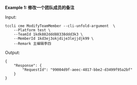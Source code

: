 **Example 1: 修改一个团队成员的备注**



Input: 

```
tccli cme ModifyTeamMember --cli-unfold-argument  \
    --Platform test \
    --TeamId 1kdk882ddd88338ddd3k3 \
    --MemberId 1kd3ej3okjdije3lejjdjk99 \
    --Remark 主编辑李四
```

Output: 
```
{
    "Response": {
        "RequestId": "99004d9f-aeec-4817-bbe2-d3499f95a2bf"
    }
}
```

